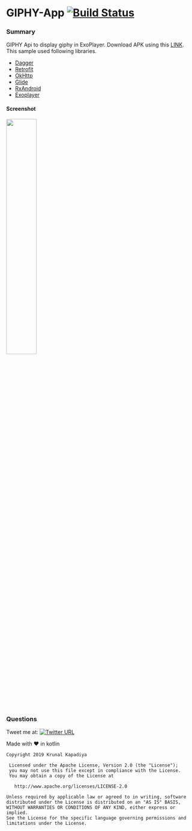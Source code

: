 # GIPHY-App [![Build Status](https://travis-ci.org/krunal3kapadiya/GIPHY-App.svg?branch=master)](https://travis-ci.org/krunal3kapadiya/GIPHY-App)

### Summary

GIPHY Api to display giphy in ExoPlayer. Download APK using this [LINK](https://github.com/krunal3kapadiya/GIPHY-App/releases/download/v1.0/GIPHY.App.apk). This sample used following libraries. 

- [Dagger](https://square.github.io/dagger/)
- [Retrofit](https://developer.android.com/topic/libraries/support-library/index.html)
- [OkHttp](http://square.github.io/okhttp/)
- [Glide](https://github.com/bumptech/glide)
- [RxAndroid](https://github.com/ReactiveX/RxAndroid)
- [Exoplayer](https://github.com/google/ExoPlayer)

#### Screenshot

<img src="screenshots/screenshot.gif" width="40%" height="40%"/>

### Questions

Tweet me at: 
[![Twitter URL](https://img.shields.io/badge/Twitter-@krunal3kapadiya-blue.svg?style=for-the-badge)](https://twitter.com/krunal3kapadiya)

Made with :heart: in kotlin


    Copyright 2019 Krunal Kapadiya

     Licensed under the Apache License, Version 2.0 (the "License");
     you may not use this file except in compliance with the License.
     You may obtain a copy of the License at

       http://www.apache.org/licenses/LICENSE-2.0

    Unless required by applicable law or agreed to in writing, software
    distributed under the License is distributed on an "AS IS" BASIS,
    WITHOUT WARRANTIES OR CONDITIONS OF ANY KIND, either express or implied.
    See the License for the specific language governing permissions and
    limitations under the License.
